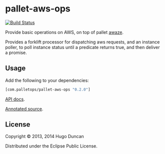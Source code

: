 # pallet-aws-ops

[![Build Status](https://travis-ci.org/pallet/pallet-aws-ops.svg?branch=release/0.2.0)](https://travis-ci.org/pallet/pallet-aws-ops)

Provide basic operations on AWS, on top of pallet [awaze][awaze].

Provides a forklift processor for dispatching aws requests, and an instance
poller, to poll instance status until a predicate returns true, and then deliver
a promise.

## Usage

Add the following to your dependencies:

```clj
[com.palletops/pallet-aws-ops "0.2.0"]
```

[API docs](http:/pallet.github.com/pallet-aws-ops/0.1/api/index.html).

[Annotated source](http:/pallet.github.com/pallet-aws-ops/0.1/uberdoc.html).

## License

Copyright © 2013, 2014 Hugo Duncan

Distributed under the Eclipse Public License.

[awaze]: https://github.com/pallet/awaze "Pallet AWS Client"
